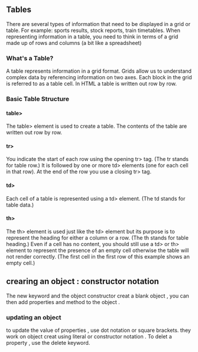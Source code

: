 
## Tables
There are several types of information that need to be displayed in a grid or table. For example: sports results, stock reports, train timetables. When representing information in a table, you need to think in terms of a grid made up of rows and columns (a bit like a spreadsheet)

### What's a Table?
A table represents information in a grid format.
Grids allow us to understand complex data by referencing information on two axes.
Each block in the grid is referred to as a table cell. In HTML a table is written out row by row.

### Basic Table Structure

#### table>
The table> element is used to create a table. The contents of the table are written out row by row.

#### tr>
You indicate the start of each row using the opening tr> tag. (The tr stands for table row.) It is followed by one or more td> elements (one for each cell in that row). At the end of the row you use a closing tr> tag.



#### td>
Each cell of a table is represented using a td> element. (The td stands for table data.)

#### th>
The th> element is used just like the td> element but its purpose is to represent the heading for either a column or a row. (The th stands for table
heading.) Even if a cell has no content, you should still use a td> or th> element to represent the presence of an empty cell otherwise the table will not render correctly. (The first cell in the first row of this example shows an empty cell.)

## crearing an object : constructor notation 
The new keyword and the object constructor creat a blank object , you can then add properties and method to the object .

### updating an object 
to update the value of properties , use dot notation or square brackets.
they work on object creat using literal or constructor notation . To delet a property , use the delete keyword.






